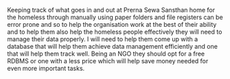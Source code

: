 Keeping track of what goes in and out at Prerna Sewa Sansthan home for the homeless
through manually using paper folders and file registers can be error prone and so to help
the organisation work at the best of their ability and to help them also help the homeless
people effectively they will need to manage their data properly. I will need to help them
come up with a database that will help them achieve data management efficiently and one
that will help them track well. Being an NGO they should opt for a free RDBMS or one with a
less price which will help save money needed for even more important tasks.
